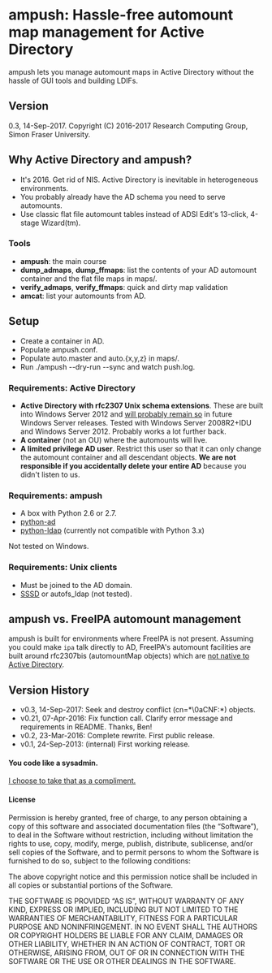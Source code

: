 # ampush: Hassle-free automount map management for Active Directory

ampush lets you manage automount maps in Active Directory without the hassle of GUI tools and building LDIFs.

## Version

0.3, 14-Sep-2017. Copyright (C) 2016-2017 Research Computing Group, Simon Fraser University.


## Why Active Directory and ampush?

  - It's 2016. Get rid of NIS. Active Directory is inevitable in heterogeneous environments.
  - You probably already have the AD schema you need to serve automounts.
  - Use classic flat file automount tables instead of ADSI Edit's 13-click, 4-stage Wizard(tm).


### Tools

 - **ampush**: the main course
 - **dump_admaps**, **dump_ffmaps**: list the contents of your AD automount container and the flat file maps in maps/.
 - **verify_admaps**, **verify_ffmaps**: quick and dirty map validation
 - **amcat**: list your automounts from AD.


## Setup

 - Create a container in AD.
 - Populate ampush.conf.
 - Populate auto.master and auto.{x,y,z} in maps/.
 - Run ./ampush --dry-run --sync and watch push.log.




### Requirements: Active Directory
 -  **Active Directory with rfc2307 Unix schema extensions**. These are built into Windows Server 2012 and [will probably remain so][1] in future Windows Server releases.  Tested with Windows Server 2008R2+IDU and Windows Server 2012. Probably works a lot further back.
 -  **A container** (not an OU) where the automounts will live.
 - **A limited privilege AD user**. Restrict this user so that it can only change the automount container and all descendant objects. **We are not responsible if you accidentally delete your entire AD** because you didn't listen to us.


### Requirements: ampush
 - A box with Python 2.6 or 2.7.
 - [python-ad](https://github.com/sfu-rcg/python-ad)
 - [python-ldap](https://pypi.python.org/pypi/python-ldap) (currently not compatible with Python 3.x)

Not tested on Windows.


### Requirements: Unix clients
 - Must be joined to the AD domain.
 - [SSSD](https://fedorahosted.org/sssd/) or autofs_ldap (not tested).



## ampush vs. FreeIPA automount management
ampush is built for environments where FreeIPA is not present. Assuming you could make `ipa` talk directly to AD, FreeIPA's automount facilities are built around rfc2307bis (automountMap objects) which are [not native to Active Directory](https://fedorahosted.org/sssd/ticket/1341).


## Version History

 - v0.3, 14-Sep-2017: Seek and destroy conflict (cn=\*\0aCNF:\*) objects.
 - v0.21, 07-Apr-2016: Fix function call. Clarify error message and requirements in README. Thanks, Ben!
 - v0.2, 23-Mar-2016: Complete rewrite. First public release.
 - v0.1, 24-Sep-2013: (internal) First working release.



#### You code like a sysadmin.

[I choose to take that as a compliment.](https://www.usenix.org/conference/lisa14/conference-program/presentation/minter)


#### License

Permission is hereby granted, free of charge, to any person obtaining a copy of this software and associated documentation files (the “Software”), to deal in the Software without restriction, including without limitation the rights to use, copy, modify, merge, publish, distribute, sublicense, and/or sell copies of the Software, and to permit persons to whom the Software is furnished to do so, subject to the following conditions:

The above copyright notice and this permission notice shall be included in all copies or substantial portions of the Software.

THE SOFTWARE IS PROVIDED “AS IS”, WITHOUT WARRANTY OF ANY KIND, EXPRESS OR IMPLIED, INCLUDING BUT NOT LIMITED TO THE WARRANTIES OF MERCHANTABILITY, FITNESS FOR A PARTICULAR PURPOSE AND NONINFRINGEMENT. IN NO EVENT SHALL THE AUTHORS OR COPYRIGHT HOLDERS BE LIABLE FOR ANY CLAIM, DAMAGES OR OTHER LIABILITY, WHETHER IN AN ACTION OF CONTRACT, TORT OR OTHERWISE, ARISING FROM, OUT OF OR IN CONNECTION WITH THE SOFTWARE OR THE USE OR OTHER DEALINGS IN THE SOFTWARE.


[1]: https://blogs.technet.microsoft.com/activedirectoryua/2016/02/09/identity-management-for-unix-idmu-is-deprecated-in-windows-server/
